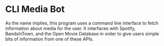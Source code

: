 # CLI Media Bot

As the name implies, this program uses a command line interface to fetch information about media for the user. It interfaces with Spotify, BandsInTown, and the Open Movie Database in order to give users simple bits of information from one of these APIs.